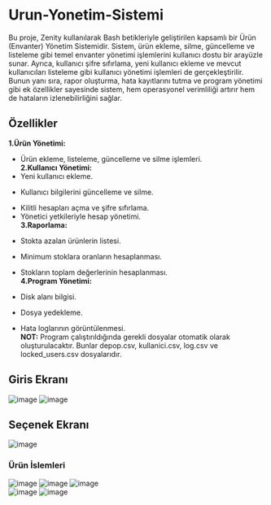# Urun-Yonetim-Sistemi
   Bu proje, Zenity kullanılarak Bash betikleriyle geliştirilen kapsamlı bir Ürün (Envanter) Yönetim Sistemidir. Sistem, ürün ekleme, silme, güncelleme ve listeleme gibi temel envanter yönetimi işlemlerini kullanıcı dostu bir arayüzle sunar. Ayrıca, kullanıcı şifre sıfırlama, yeni kullanıcı ekleme ve mevcut kullanıcıları listeleme gibi kullanıcı yönetimi işlemleri de gerçekleştirilir. Bunun yanı sıra, rapor oluşturma, hata kayıtlarını tutma ve program yönetimi gibi ek özellikler sayesinde sistem, hem operasyonel verimliliği artırır hem de hataların izlenebilirliğini sağlar.
## Özellikler
**1.Ürün Yönetimi:**
 - Ürün ekleme, listeleme, güncelleme ve silme işlemleri. </br>
**2.Kullanıcı Yönetimi:**
 - Yeni kullanıcı ekleme.
 * Kullanıcı bilgilerini güncelleme ve silme.
 + Kilitli hesapları açma ve şifre sıfırlama.
 + Yönetici yetkileriyle hesap yönetimi. </br>
**3.Raporlama:**
 - Stokta azalan ürünlerin listesi.
 * Minimum stoklara oranların hesaplanması.
 + Stokların toplam değerlerinin hesaplanması. </br>
**4.Program Yönetimi:**
 - Disk alanı bilgisi.
 * Dosya yedekleme.
 + Hata loglarının görüntülenmesi. </br>
**NOT:** Program çalıştırıldığında gerekli dosyalar otomatik olarak oluşturulacaktır. Bunlar depop.csv, kullanici.csv, log.csv ve locked_users.csv dosyalarıdır.
## Giris Ekranı
![image](https://github.com/user-attachments/assets/cfb931a5-8b1e-4448-8071-0c59abd6b15b)
![image](https://github.com/user-attachments/assets/7ae524c6-d6be-440e-9e55-db1840846a2f)
## Seçenek Ekranı
![image](https://github.com/user-attachments/assets/c3164a8b-6e38-4ee7-bbf6-d3a295a96a62)
</br>
### Ürün İslemleri
![image](https://github.com/user-attachments/assets/246bdedb-f6fe-43c7-802a-e5c0f17b72d6)
![image](https://github.com/user-attachments/assets/aebecb22-f4d6-4627-8e1c-cbd959611237)
![image](https://github.com/user-attachments/assets/73ad050c-48b8-4bf9-8b93-679ed7251c68)
</br>
![image](https://github.com/user-attachments/assets/89053345-b4d8-412c-83d7-d038dab3a6ee)
![image](https://github.com/user-attachments/assets/30a3212b-9ab3-468e-beb8-1dc40173214f)







